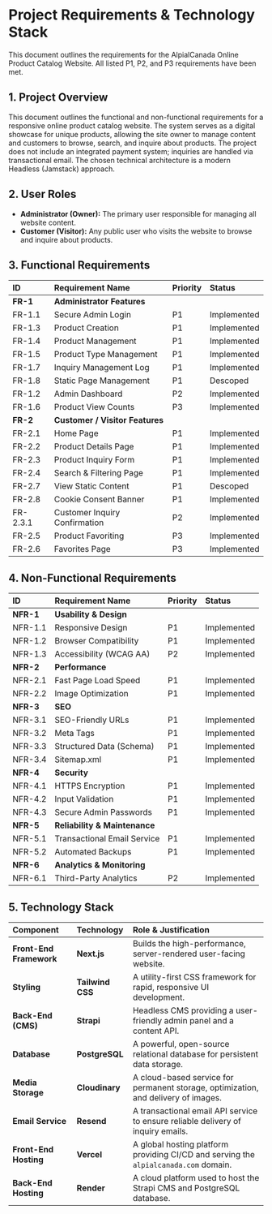 # Project Requirements & Technology Stack

This document outlines the requirements for the AlpialCanada Online Product Catalog Website. All listed P1, P2, and P3 requirements have been met.

## 1. Project Overview

This document outlines the functional and non-functional requirements for a responsive online product catalog website. The system serves as a digital showcase for unique products, allowing the site owner to manage content and customers to browse, search, and inquire about products. The project does not include an integrated payment system; inquiries are handled via transactional email. The chosen technical architecture is a modern Headless (Jamstack) approach.

## 2. User Roles

- **Administrator (Owner):** The primary user responsible for managing all website content.
- **Customer (Visitor):** Any public user who visits the website to browse and inquire about products.

## 3. Functional Requirements

| ID       | Requirement Name                | Priority | Status      |
| :------- | :------------------------------ | :------- | :---------- |
| **FR-1** | **Administrator Features**      |          |             |
| FR-1.1   | Secure Admin Login              | P1       | Implemented |
| FR-1.3   | Product Creation                | P1       | Implemented |
| FR-1.4   | Product Management              | P1       | Implemented |
| FR-1.5   | Product Type Management         | P1       | Implemented |
| FR-1.7   | Inquiry Management Log          | P1       | Implemented |
| FR-1.8   | Static Page Management          | P1       | Descoped    |
| FR-1.2   | Admin Dashboard                 | P2       | Implemented |
| FR-1.6   | Product View Counts             | P3       | Implemented |
| **FR-2** | **Customer / Visitor Features** |          |             |
| FR-2.1   | Home Page                       | P1       | Implemented |
| FR-2.2   | Product Details Page            | P1       | Implemented |
| FR-2.3   | Product Inquiry Form            | P1       | Implemented |
| FR-2.4   | Search & Filtering Page         | P1       | Implemented |
| FR-2.7   | View Static Content             | P1       | Descoped    |
| FR-2.8   | Cookie Consent Banner           | P1       | Implemented |
| FR-2.3.1 | Customer Inquiry Confirmation   | P2       | Implemented |
| FR-2.5   | Product Favoriting              | P3       | Implemented |
| FR-2.6   | Favorites Page                  | P3       | Implemented |

## 4. Non-Functional Requirements

| ID        | Requirement Name              | Priority | Status      |
| :-------- | :---------------------------- | :------- | :---------- |
| **NFR-1** | **Usability & Design**        |          |             |
| NFR-1.1   | Responsive Design             | P1       | Implemented |
| NFR-1.2   | Browser Compatibility         | P1       | Implemented |
| NFR-1.3   | Accessibility (WCAG AA)       | P2       | Implemented |
| **NFR-2** | **Performance**               |          |             |
| NFR-2.1   | Fast Page Load Speed          | P1       | Implemented |
| NFR-2.2   | Image Optimization            | P1       | Implemented |
| **NFR-3** | **SEO**                       |          |             |
| NFR-3.1   | SEO-Friendly URLs             | P1       | Implemented |
| NFR-3.2   | Meta Tags                     | P1       | Implemented |
| NFR-3.3   | Structured Data (Schema)      | P1       | Implemented |
| NFR-3.4   | Sitemap.xml                   | P1       | Implemented |
| **NFR-4** | **Security**                  |          |             |
| NFR-4.1   | HTTPS Encryption              | P1       | Implemented |
| NFR-4.2   | Input Validation              | P1       | Implemented |
| NFR-4.3   | Secure Admin Passwords        | P1       | Implemented |
| **NFR-5** | **Reliability & Maintenance** |          |             |
| NFR-5.1   | Transactional Email Service   | P1       | Implemented |
| NFR-5.2   | Automated Backups             | P1       | Implemented |
| **NFR-6** | **Analytics & Monitoring**    |          |             |
| NFR-6.1   | Third-Party Analytics         | P2       | Implemented |

## 5. Technology Stack

| Component               | Technology       | Role & Justification                                                                 |
| :---------------------- | :--------------- | :----------------------------------------------------------------------------------- |
| **Front-End Framework** | **Next.js**      | Builds the high-performance, server-rendered user-facing website.                    |
| **Styling**             | **Tailwind CSS** | A utility-first CSS framework for rapid, responsive UI development.                  |
| **Back-End (CMS)**      | **Strapi**       | Headless CMS providing a user-friendly admin panel and a content API.                |
| **Database**            | **PostgreSQL**   | A powerful, open-source relational database for persistent data storage.             |
| **Media Storage**       | **Cloudinary**   | A cloud-based service for permanent storage, optimization, and delivery of images.   |
| **Email Service**       | **Resend**       | A transactional email API service to ensure reliable delivery of inquiry emails.     |
| **Front-End Hosting**   | **Vercel**       | A global hosting platform providing CI/CD and serving the `alpialcanada.com` domain. |
| **Back-End Hosting**    | **Render**       | A cloud platform used to host the Strapi CMS and PostgreSQL database.                |

